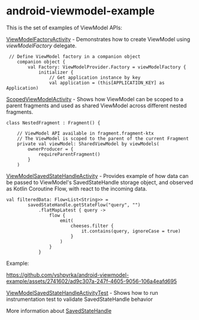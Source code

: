 # android-viewmodel-example

This is the set of examples of ViewModel APIs:

[ViewModelFactoryActivity](ViewModelFactoryActivity) - Demonstrates how to create ViewModel using _viewModelFactory_ delegate.

```
 // Define ViewModel factory in a companion object
    companion object {
        val Factory: ViewModelProvider.Factory = viewModelFactory {
            initializer {
                // Get application instance by key
                val application = (this[APPLICATION_KEY] as Application)

```

[ScopedViewModelActivity](https://github.com/vshpyrka/android-viewmodel-example/blob/main/src/main/java/com/example/viewmodel/ScopedViewModelActivity.kt) - Shows how ViewModel can be scoped to a parent fragments and used as shared ViewModel across different nested fragments.

```
class NestedFragment : Fragment() {

    // ViewModel API available in fragment.fragment-ktx
    // The ViewModel is scoped to the parent of the current Fragment
    private val viewModel: SharedViewModel by viewModels(
        ownerProducer = {
            requireParentFragment()
        }
    )
```
[ViewModelSavedStateHandleActivity](https://github.com/vshpyrka/android-viewmodel-example/blob/main/src/main/java/com/example/viewmodel/ViewModelSavedStateHandleActivity.kt) - Provides example of how data can be passed to ViewModel's SavedStateHandle storage object, and observed as Kotlin Coroutine Flow, with react to the incoming data.

```
val filteredData: Flow<List<String>> =
        savedStateHandle.getStateFlow("query", "")
            .flatMapLatest { query ->
                flow {
                    emit(
                        cheeses.filter {
                            it.contains(query, ignoreCase = true)
                        }
                    )
                }
            }
```

Example:

https://github.com/vshpyrka/android-viewmodel-example/assets/2741602/ad9c307a-247f-4605-9056-106a4eafd695

[ViewModelSavedStateHandleActivityTest](https://github.com/vshpyrka/android-viewmodel-example/blob/main/src/androidTest/java/com/example/viewmodel/ViewModelSavedStateHandleActivityTest.kt) - Shows how to run instrumentation test to validate SavedStateHandle behavior

More information about [SavedStateHandle](https://developer.android.com/topic/libraries/architecture/viewmodel/viewmodel-savedstate)
